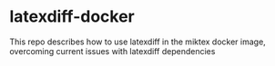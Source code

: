 # latexdiff-docker
This repo describes how to use latexdiff in the miktex docker image, overcoming current issues with latexdiff dependencies
